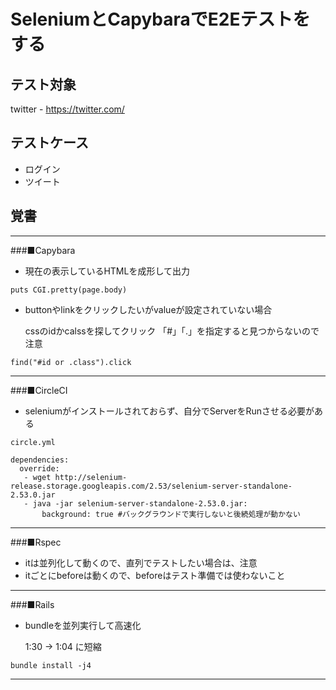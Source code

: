# SeleniumとCapybaraでE2Eテストをする

## テスト対象
twitter - https://twitter.com/

## テストケース
* ログイン
* ツイート

## 覚書
_________________________________________________________________________________________________________
###■Capybara
* 現在の表示しているHTMLを成形して出力

```
puts CGI.pretty(page.body)
```

* buttonやlinkをクリックしたいがvalueが設定されていない場合

     cssのidかcalssを探してクリック 「#」「.」を指定すると見つからないので注意

```
find("#id or .class").click
```
_________________________________________________________________________________________________________
###■CircleCI

* seleniumがインストールされておらず、自分でServerをRunさせる必要がある

```
circle.yml

dependencies:
  override:
   - wget http://selenium-release.storage.googleapis.com/2.53/selenium-server-standalone-2.53.0.jar
   - java -jar selenium-server-standalone-2.53.0.jar:
       background: true #バックグラウンドで実行しないと後続処理が動かない
```
_________________________________________________________________________________________________________
###■Rspec

* itは並列化して動くので、直列でテストしたい場合は、注意
* itごとにbeforeは動くので、beforeはテスト準備では使わないこと

_________________________________________________________________________________________________________
###■Rails

* bundleを並列実行して高速化

     1:30 -> 1:04 に短縮

```
bundle install -j4
```
_________________________________________________________________________________________________________
